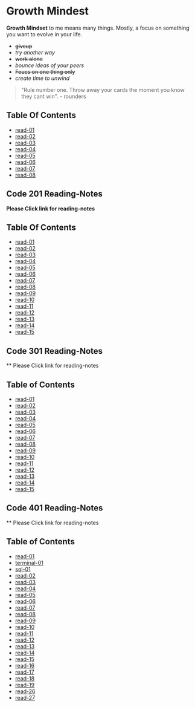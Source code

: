 # Growth Mindest

**Growth Mindset** to me means many things. Mostly, a focus on something you want to evolve in your life.

- ~~giveup~~
- *try another way*
- ~~work alone~~
- *bounce ideas of your peers*
- ~~Foucs on one thing only~~
- *create time to unwind*

> "Rule number one. Throw away your cards the moment you know they cant win". - rounders

## Table Of Contents

- [read-01](read-01.md)
- [read-02](read-02.md)
- [read-03](read-03.md)
- [read-04](read-04.md)
- [read-05](read-05.md)
- [read-06](read-06.md)
- [read-07](read-07.md)
- [read-08](read-08.md)

## Code 201 Reading-Notes

**Please Click link for reading-notes**

## Table Of Contents

- [read-01](/code-201-reading-notes/read-01.md)
- [read-02](read-02.md)
- [read-03](read-03.md)
- [read-04](read-04.md)
- [read-05](read-05.md)
- [read-06](read-06.md)
- [read-07](read-07.md)
- [read-08](read-09.md)
- [read-09](read-0.md)
- [read-10](read-10.md)
- [read-11](read-11.md)
- [read-12](read-12.md)
- [read-13](read-13.md)
- [read-14](read-14.md)
- [read-15](read-15.md)

## Code 301 Reading-Notes

** Please Click link for reading-notes

## Table of Contents

- [read-01](/Code-301-reading-notes/read-01.md)
- [read-02](read-02.md)
- [read-03](read-03.md)
- [read-04](read-04.md)
- [read-05](read-05.md)
- [read-06](read-06.md)
- [read-07](read-07.md)
- [read-08](read-08.md)
- [read-09](read-09.md)
- [read-10](read-10.md)
- [read-11](read-11.md)
- [read-12](read-12.md)
- [read-13](read-13.md)
- [read-14](read-14.md)
- [read-15](read-15.md)


## Code 401 Reading-Notes

** Please Click link for reading-notes

## Table of Contents

- [read-01](/Code-401-reading-notes/read-01.md)
- [terminal-01](terminal-01.md)
- [sql-01](sql-01.md)
- [read-02](read-02.md)
- [read-03](read-03.md)
- [read-04](read-04.md)
- [read-05](read-05.md)
- [read-06](read-06.md)
- [read-07](read-07.md)
- [read-08](read-08.md)
- [read-09](read-09.md)
- [read-10](read-10.md)
- [read-11](read-11.md)
- [read-12](read-12.md)
- [read-13](read-13.md)
- [read-14](read-14.md)
- [read-15](read-15.md)
- [read-16](read-16.md)
- [read-17](read-17.md)
- [read-18](read-18.md)
- [read-19](read-19.md)
- [read-26](read-26.md)
- [read-27](read-27.md)
